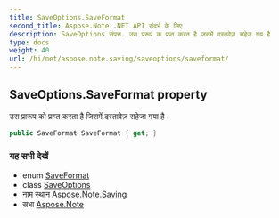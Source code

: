 ```yaml
---
title: SaveOptions.SaveFormat
second_title: Aspose.Note .NET API संदर्भ के लिए
description: SaveOptions संपत्त. उस प्ररूप क प्रप्त करत है जसमें दस्तवेज़ सहेज गय है
type: docs
weight: 40
url: /hi/net/aspose.note.saving/saveoptions/saveformat/
---
```

## SaveOptions.SaveFormat property

उस प्रारूप को प्राप्त करता है जिसमें दस्तावेज़ सहेजा गया है।

```csharp
public SaveFormat SaveFormat { get; }
```

### यह सभी देखें

* enum [SaveFormat](../../../aspose.note/saveformat/)
* class [SaveOptions](../)
* नाम स्थान [Aspose.Note.Saving](../../saveoptions/)
* सभा [Aspose.Note](../../../)


